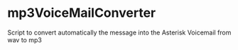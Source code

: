 mp3VoiceMailConverter
=====================

Script to convert automatically the message into the Asterisk Voicemail from wav to mp3